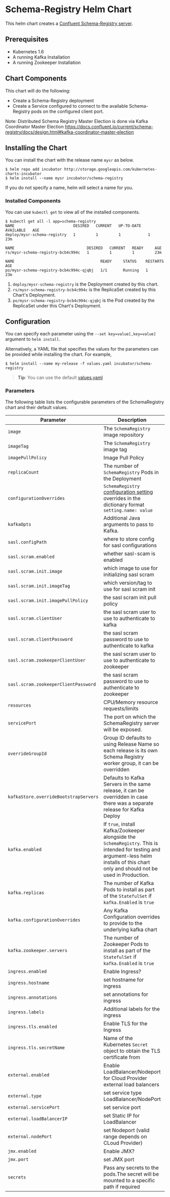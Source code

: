 # Schema-Registry Helm Chart
This helm chart creates a [Confluent Schema-Registry server](https://github.com/confluentinc/schema-registry).

## Prerequisites
* Kubernetes 1.6
* A running Kafka Installation
* A running Zookeeper Installation

## Chart Components
This chart will do the following:

* Create a Schema-Registry deployment
* Create a Service configured to connect to the available Schema-Registry pods on the configured
  client port.

Note: Distributed Schema Registry Master Election is done via Kafka Coordinator Master Election
https://docs.confluent.io/current/schema-registry/docs/design.html#kafka-coordinator-master-election

## Installing the Chart
You can install the chart with the release name `mysr` as below.

```console
$ helm repo add incubator http://storage.googleapis.com/kubernetes-charts-incubator
$ helm install --name mysr incubator/schema-registry
```

If you do not specify a name, helm will select a name for you.

### Installed Components
You can use `kubectl get` to view all of the installed components.

```console{%raw}
$ kubectl get all -l app=schema-registry
NAME                          DESIRED   CURRENT   UP-TO-DATE   AVAILABLE   AGE
deploy/mysr-schema-registry   1         1         1            1           23m

NAME                                DESIRED   CURRENT   READY     AGE
rs/mysr-schema-registry-bcb4c994c   1         1         1         23m

NAME                                      READY     STATUS    RESTARTS   AGE
po/mysr-schema-registry-bcb4c994c-qjqbj   1/1       Running   1          23m
```

1. `deploy/mysr-schema-registry` is the Deployment created by this chart.
1. `rs/mysr-schema-registry-bcb4c994c` is the ReplicaSet created by this Chart's Deployment.
1. `po/mysr-schema-registry-bcb4c994c-qjqbj` is the Pod created by the ReplicaSet under this Chart's Deployment.

## Configuration
You can specify each parameter using the `--set key=value[,key=value]` argument to `helm install`.

Alternatively, a YAML file that specifies the values for the parameters can be provided while installing the chart. For example,

```console
$ helm install --name my-release -f values.yaml incubator/schema-registry
```

> **Tip**: You can use the default [values.yaml](values.yaml)

### Parameters
The following table lists the configurable parameters of the SchemaRegistry chart and their default values.

| Parameter | Description | Default |
| --------- | ----------- | ------- |
| `image` | The `SchemaRegistry` image repository | `confluentinc/cp-schema-registry` |
| `imageTag` | The `SchemaRegistry` image tag | `5.0.1` |
| `imagePullPolicy` | Image Pull Policy | `IfNotPresent` |
| `replicaCount` | The number of `SchemaRegistry` Pods in the Deployment | `1` |
| `configurationOverrides` | `SchemaRegistry` [configuration setting](https://github.com/confluentinc/schema-registry/blob/master/docs/config.rst#configuration-options) overrides in the dictionary format `setting.name: value` | `{}` |
| `kafkaOpts` | Additional Java arguments to pass to Kafka. | ` ` |
| `sasl.configPath` | where to store config for sasl configurations | `/etc/kafka-config` |
| `sasl.scram.enabled` | whether sasl-scam is enabled | `false` |
| `sasl.scram.init.image` | which image to use for initializing sasl scram | `confluentinc/cp-schema-registry` |
| `sasl.scram.init.imageTag` | which version/tag to use for sasl scram init | `5.0.1` |
| `sasl.scram.init.imagePullPolicy` | the sasl scram init pull policy | `IfNotPresent` |
| `sasl.scram.clientUser` | the sasl scram user to use to authenticate to kafka | `kafka-client` |
| `sasl.scram.clientPassword` | the sasl scram password to use to authenticate to kafka | `kafka-password` |
| `sasl.scram.zookeeperClientUser` | the sasl scram user to use to authenticate to zookeeper | `zookeeper-client` |
| `sasl.scram.zookeeperClientPassword` | the sasl scram password to use to authenticate to zookeeper | `zookeeper-password` |
| `resources` | CPU/Memory resource requests/limits | `{}` |
| `servicePort` | The port on which the SchemaRegistry server will be exposed. | `8081` |
| `overrideGroupId` | Group ID defaults to using Release Name so each release is its own Schema Registry worker group, it can be overridden | `{- .Release.Name -}}` |
| `kafkaStore.overrideBootstrapServers` | Defaults to Kafka Servers in the same release, it can be overridden in case there was a separate release for Kafka Deploy | `{{- printf "PLAINTEXT://%s-kafka-headless:9092" .Release.Name }}`
| `kafka.enabled` | If `true`, install Kafka/Zookeeper alongside the `SchemaRegistry`. This is intended for testing and argument-less helm installs of this chart only and should not be used in Production. | `true` |
| `kafka.replicas` | The number of Kafka Pods to install as part of the `StatefulSet` if `kafka.Enabled` is `true`| `1` |
| `kafka.configurationOverrides` | Any Kafka Configuration overrides to provide to the underlying kafka chart | `{offsets.topic.replica.factor: 1}` |
| `kafka.zookeeper.servers` | The number of Zookeeper Pods to install as part of the `StatefulSet` if `kafka.Enabled` is `true`| `1` |
| `ingress.enabled` | Enable Ingress? | `false` |
| `ingress.hostname` | set hostname for ingress | `""` |
| `ingress.annotations` | set annotations for ingress | `{}` |
| `ingress.labels` | Additional labels for the ingress | `{}` |
| `ingress.tls.enabled` | Enable TLS for the Ingress | `false` |
| `ingress.tls.secretName` | Name of the Kubernetes `Secret` object to obtain the TLS certificate from | `schema-registry-tls` |
| `external.enabled` | Enable LoadBalancer/Nodeport for Cloud Provider external load balancers | `false` |
| `external.type` | set service type LoadBalancer/NodePort  | `LoadBalancer` |
| `external.servicePort` | set service port | `443` |
| `external.loadBalancerIP` | set Static IP for LoadBalancer | `""` |
| `external.nodePort` | set Nodeport (valid range depends on CLoud Provider) | `""` |
| `jmx.enabled` | Enable JMX? | `true` |
| `jmx.port` | set JMX port | `5555` |
| `secrets` | Pass any secrets to the pods.The secret will be mounted to a specific path if required | `[]` |
